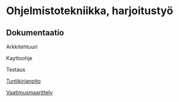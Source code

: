 # Ohjelmistotekniikka, harjoitustyö

## Dokumentaatio
Arkkitehtuuri

Kayttoohje

Testaus

[Tuntikirjanpito](https://github.com/laaksoma/ot-harjoitustyo/blob/master/dokumentointi/tuntikirjanpito.md)

[Vaatimusmaarittely](https://github.com/laaksoma/ot-harjoitustyo/blob/master/dokumentointi/vaatimuusmaarittely.md)
